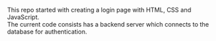 This repo started with creating a login page with HTML, CSS and JavaScript.<br/>
The current code consists has a backend server which connects to the database for authentication.<br/>
